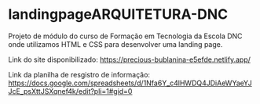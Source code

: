 # landingpageARQUITETURA-DNC

Projeto de módulo do curso de Formação em Tecnologia da Escola DNC onde utilizamos HTML e CSS para desenvolver uma landing page.

Link do site disponibilizado: https://precious-bublanina-e5efde.netlify.app/


Link da planilha de resgistro de informação: https://docs.google.com/spreadsheets/d/1Nfa6Y_c4lHWDQ4JDiAeWYaeYJJcE_psXttJSXqnef4k/edit?pli=1#gid=0
